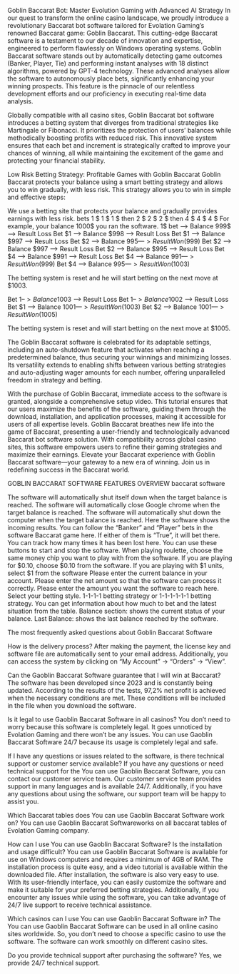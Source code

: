 Goblin Baccarat Bot: Master Evolution Gaming with Advanced AI Strategy
In our quest to transform the online casino landscape, we proudly introduce a revolutionary Baccarat bot software tailored for Evolation Gaming’s renowned Baccarat game: Goblin Baccarat. This cutting-edge Baccarat software is a testament to our decade of innovation and expertise, engineered to perform flawlessly on Windows operating systems. Goblin Baccarat software stands out by automatically detecting game outcomes (Banker, Player, Tie) and performing instant analyses with 18 distinct algorithms, powered by GPT-4 technology. These advanced analyses allow the software to autonomously place bets, significantly enhancing your winning prospects. This feature is the pinnacle of our relentless development efforts and our proficiency in executing real-time data analysis.

Globally compatible with all casino sites, Goblin Baccarat bot software introduces a betting system that diverges from traditional strategies like Martingale or Fibonacci. It prioritizes the protection of users’ balances while methodically boosting profits with reduced risk. This innovative system ensures that each bet and increment is strategically crafted to improve your chances of winning, all while maintaining the excitement of the game and protecting your financial stability.



Low Risk Betting Strategy: Profitable Games with Goblin Baccarat
Goblin Baccarat protects your balance using a smart betting strategy and allows you to win gradually, with less risk. This strategy allows you to win in simple and effective steps:

We use a betting site that protects your balance and gradually provides earnings with less risk. bets 1 $ 1 $ 1 $ then 2 $ 2 $ 2 $  then 4 $ 4 $ 4 $
For example, your balance 1000$ you ran the software.
1$ bet –> Balance 999$ —> Result Loss
Bet $1 –> Balance $998 —> Result Loss
Bet $1 –> Balance $997 —> Result Loss
Bet $2 –> Balance $995 —> Result Won ($999)
Bet $2 –> Balance $997 —> Result Loss
Bet $2 –> Balance $995 —> Result Loss
Bet $4 –> Balance $991 —> Result Loss
Bet $4 –> Balance $991 —> Result Won ($999)
Bet $4 –> Balance $995 —> Result Won ($1003)

The betting system is reset and he will start betting on the next move at $1003.

Bet $1 –> Balance 1003$ —> Result Loss
Bet $1 –> Balance 1002$ —> Result Loss
Bet $1 –> Balance $1001 —> Result Won ($1003)
Bet $2 –> Balance $1001 —> Result Won ($1005)

The betting system is reset and will start betting on the next move at $1005.

 

The Goblin Baccarat software is celebrated for its adaptable settings, including an auto-shutdown feature that activates when reaching a predetermined balance, thus securing your winnings and minimizing losses. Its versatility extends to enabling shifts between various betting strategies and auto-adjusting wager amounts for each number, offering unparalleled freedom in strategy and betting.

With the purchase of Goblin Baccarat, immediate access to the software is granted, alongside a comprehensive setup video. This tutorial ensures that our users maximize the benefits of the software, guiding them through the download, installation, and application processes, making it accessible for users of all expertise levels. Goblin Baccarat breathes new life into the game of Baccarat, presenting a user-friendly and technologically advanced Baccarat bot software solution. With compatibility across global casino sites, this software empowers users to refine their gaming strategies and maximize their earnings. Elevate your Baccarat experience with Goblin Baccarat software—your gateway to a new era of winning. Join us in redefining success in the Baccarat world.

 

 

 

 

GOBLIN BACCARAT SOFTWARE FEATURES OVERVIEW
baccarat software

The software will automatically shut itself down when the target balance is reached.
The software will automatically close Google chrome when the target balance is reached.
The software will automatically shut down the computer when the target balance is reached.
Here the software shows the incoming results.
You can follow the “Banker” and “Player” bets in the software Baccarat game here. If either of them is “True”, it will bet there.
You can track how many times it has been lost here.
You can use these buttons to start and stop the software.
When playing roulette, choose the same money chip you want to play with from the software. If you are playing for $0.10, choose $0.10 from the software. If you are playing with $1 units, select $1 from the software
Please enter the current balance in your account. Please enter the net amount so that the software can process it correctly.
Please enter the amount you want the software to reach here.
Select your betting style. 1-1-1-1 betting strategy or 1-1-1-1-1-1 betting strategy.
You can get information about how much to bet and the latest situation from the table.
Balance section: shows the current status of your balance. Last Balance: shows the last balance reached by the software.


The most frequently asked questions about Goblin Baccarat Software
 

How is the delivery process?
After making the payment, the license key and software file are automatically sent to your email address. Additionally, you can access the system by clicking on “My Account” -> “Orders” -> “View”.

Can the Gaoblin Baccarat Software guarantee that I will win at Baccarat?
The software has been developed since 2023 and is constantly being updated. According to the results of the tests, 97,2% net profit is achieved when the necessary conditions are met. These conditions will be included in the file when you download the software.

Is it legal to use Gaoblin Baccarat Software in all casinos?
You don’t need to worry because this software is completely legal. It goes unnoticed by Evolation Gaming and there won’t be any issues. You can use Gaoblin Baccarat Software  24/7 because its usage is completely legal and safe.

If I have any questions or issues related to the software, is there technical support or customer service available?
If you have any questions or need technical support for the You can use Gaoblin Baccarat Software, you can contact our customer service team. Our customer service team provides support in many languages and is available 24/7. Additionally, if you have any questions about using the software, our support team will be happy to assist you.

Which Baccarat tables does You can use Gaoblin Baccarat Software work on?
You can use Gaoblin Baccarat Softwareworks on all baccarat tables of Evolation Gaming company.

How can I use You can use Gaoblin Baccarat Software? Is the installation and usage difficult?
You can use Gaoblin Baccarat Software is available for use on Windows computers and requires a minimum of 4GB of RAM. The installation process is quite easy, and a video tutorial is available within the downloaded file. After installation, the software is also very easy to use. With its user-friendly interface, you can easily customize the software and make it suitable for your preferred betting strategies. Additionally, if you encounter any issues while using the software, you can take advantage of 24/7 live support to receive technical assistance.

Which casinos can I use You can use Gaoblin Baccarat Software in?
The You can use Gaoblin Baccarat Software can be used in all online casino sites worldwide. So, you don’t need to choose a specific casino to use the software. The software can work smoothly on different casino sites.

Do you provide technical support after purchasing the software?
Yes, we provide 24/7 technical support.
